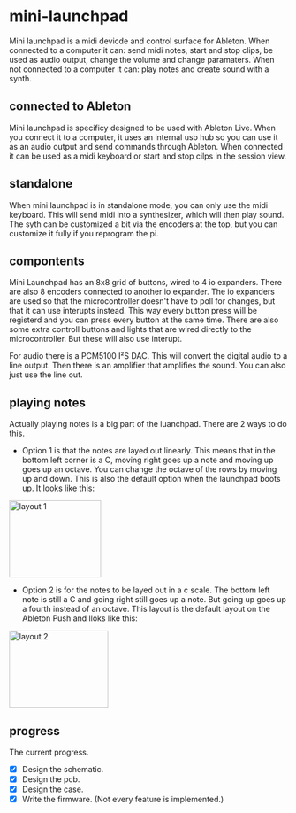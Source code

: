# mini-launchpad

Mini launchpad is a midi devicde and control surface for Ableton. When connected to a computer it can: send midi notes, start and stop clips, be used as audio output, change the volume and change paramaters. When not connected to a computer it can: play notes and create sound with a synth.

## connected to Ableton

Mini launchpad is specificy designed to be used with Ableton Live. When you connect it to a computer, it uses an internal usb hub so you can use it as an audio output and send commands through Ableton. When connected it can be used as a midi keyboard or start and stop cilps in the session view.

## standalone

When mini launchpad is in standalone mode, you can only use the midi keyboard. This will send midi into a synthesizer, which will then play sound. The syth can be customized a bit via the encoders at the top, but you can customize it fully if you reprogram the pi.

## compontents

Mini Launchpad has an 8x8 grid of buttons, wired to 4 io expanders. There are also 8 encoders connected to another io expander. The io expanders are used so that the microcontroller doesn't have to poll for changes, but that it can use interupts instead. This way every button press will be registerd and you can press every button at the same time. There are also some extra controll buttons and lights that are wired directly to the microcontroller. But these will also use interupt.

For audio there is a PCM5100 I²S DAC. This will convert the digital audio to a line output. Then there is an amplifier that amplifies the sound. You can also just use the line out.

## playing notes

Actually playing notes is a big part of the luanchpad. There are 2 ways to do this.
- Option 1 is that the notes are layed out linearly. This means that in the bottom left corner is a C, moving right goes up a note and moving up goes up an octave. You can change the octave of the rows by moving up and down. This is also the default option when the launchpad boots up. It looks like this:

<img width="166" height="139" alt="layout 1" src="https://github.com/user-attachments/assets/b18e3a55-cdba-464b-ab1f-3098894ba2c5" />

- Option 2 is for the notes to be layed out in a c scale. The bottom left note is still a C and going right still goes up a note. But going up goes up a fourth instead of an octave. This layout is the default layout on the Ableton Push and lloks like this:

<img width="179" height="139" alt="layout 2" src="https://github.com/user-attachments/assets/f2c607f0-dc67-40d4-abfa-1c4f2ea058d4" />

## progress

The current progress.

- [x] Design the schematic.
- [x] Design the pcb.
- [x] Design the case.
- [x] Write the firmware. (Not every feature is implemented.)

